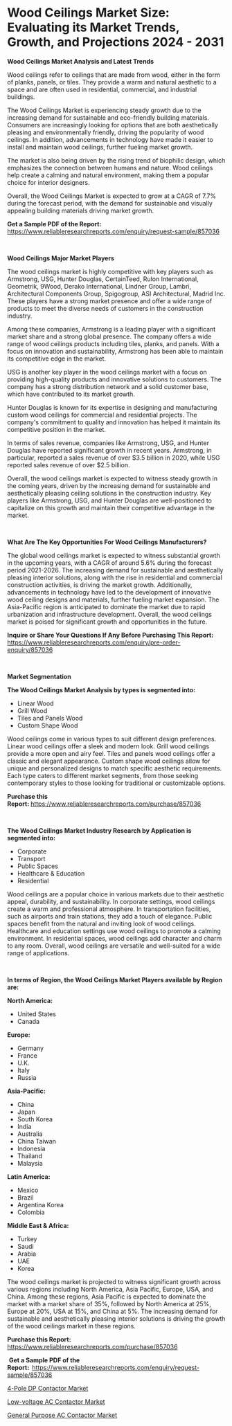 <p><h1>Wood Ceilings Market Size: Evaluating its Market Trends, Growth, and Projections 2024 - 2031</h1></p><p><strong>Wood Ceilings Market Analysis and Latest Trends</strong></p>
<p><p>Wood ceilings refer to ceilings that are made from wood, either in the form of planks, panels, or tiles. They provide a warm and natural aesthetic to a space and are often used in residential, commercial, and industrial buildings.</p><p>The Wood Ceilings Market is experiencing steady growth due to the increasing demand for sustainable and eco-friendly building materials. Consumers are increasingly looking for options that are both aesthetically pleasing and environmentally friendly, driving the popularity of wood ceilings. In addition, advancements in technology have made it easier to install and maintain wood ceilings, further fueling market growth.</p><p>The market is also being driven by the rising trend of biophilic design, which emphasizes the connection between humans and nature. Wood ceilings help create a calming and natural environment, making them a popular choice for interior designers.</p><p>Overall, the Wood Ceilings Market is expected to grow at a CAGR of 7.7% during the forecast period, with the demand for sustainable and visually appealing building materials driving market growth.</p></p>
<p><strong>Get a Sample PDF of the Report:&nbsp;</strong> <a href="https://www.reliableresearchreports.com/enquiry/request-sample/857036">https://www.reliableresearchreports.com/enquiry/request-sample/857036</a></p>
<p>&nbsp;</p>
<p><strong>Wood Ceilings Major Market Players</strong></p>
<p><p>The wood ceilings market is highly competitive with key players such as Armstrong, USG, Hunter Douglas, CertainTeed, Rulon International, Geometrik, 9Wood, Derako International, Lindner Group, Lambri, Architectural Components Group, Spigogroup, ASI Architectural, Madrid Inc. These players have a strong market presence and offer a wide range of products to meet the diverse needs of customers in the construction industry.</p><p>Among these companies, Armstrong is a leading player with a significant market share and a strong global presence. The company offers a wide range of wood ceilings products including tiles, planks, and panels. With a focus on innovation and sustainability, Armstrong has been able to maintain its competitive edge in the market.</p><p>USG is another key player in the wood ceilings market with a focus on providing high-quality products and innovative solutions to customers. The company has a strong distribution network and a solid customer base, which have contributed to its market growth.</p><p>Hunter Douglas is known for its expertise in designing and manufacturing custom wood ceilings for commercial and residential projects. The company's commitment to quality and innovation has helped it maintain its competitive position in the market.</p><p>In terms of sales revenue, companies like Armstrong, USG, and Hunter Douglas have reported significant growth in recent years. Armstrong, in particular, reported a sales revenue of over $3.5 billion in 2020, while USG reported sales revenue of over $2.5 billion.</p><p>Overall, the wood ceilings market is expected to witness steady growth in the coming years, driven by the increasing demand for sustainable and aesthetically pleasing ceiling solutions in the construction industry. Key players like Armstrong, USG, and Hunter Douglas are well-positioned to capitalize on this growth and maintain their competitive advantage in the market.</p></p>
<p>&nbsp;</p>
<p><strong>What Are The Key Opportunities For Wood Ceilings Manufacturers?</strong></p>
<p><p>The global wood ceilings market is expected to witness substantial growth in the upcoming years, with a CAGR of around 5.6% during the forecast period 2021-2026. The increasing demand for sustainable and aesthetically pleasing interior solutions, along with the rise in residential and commercial construction activities, is driving the market growth. Additionally, advancements in technology have led to the development of innovative wood ceiling designs and materials, further fueling market expansion. The Asia-Pacific region is anticipated to dominate the market due to rapid urbanization and infrastructure development. Overall, the wood ceilings market is poised for significant growth and opportunities in the future.</p></p>
<p><strong>Inquire or Share Your Questions If Any Before Purchasing This Report:</strong> <a href="https://www.reliableresearchreports.com/enquiry/pre-order-enquiry/857036">https://www.reliableresearchreports.com/enquiry/pre-order-enquiry/857036</a></p>
<p>&nbsp;</p>
<p><strong>Market Segmentation</strong></p>
<p><strong>The Wood Ceilings Market Analysis by types is segmented into:</strong></p>
<p><ul><li>Linear Wood</li><li>Grill Wood</li><li>Tiles and Panels Wood</li><li>Custom Shape Wood</li></ul></p>
<p><p>Wood ceilings come in various types to suit different design preferences. Linear wood ceilings offer a sleek and modern look. Grill wood ceilings provide a more open and airy feel. Tiles and panels wood ceilings offer a classic and elegant appearance. Custom shape wood ceilings allow for unique and personalized designs to match specific aesthetic requirements. Each type caters to different market segments, from those seeking contemporary styles to those looking for traditional or customizable options.</p></p>
<p><strong>Purchase this Report:&nbsp;</strong><a href="https://www.reliableresearchreports.com/purchase/857036">https://www.reliableresearchreports.com/purchase/857036</a></p>
<p>&nbsp;</p>
<p><strong>The Wood Ceilings Market Industry Research by Application is segmented into:</strong></p>
<p><ul><li>Corporate</li><li>Transport</li><li>Public Spaces</li><li>Healthcare & Education</li><li>Residential</li></ul></p>
<p><p>Wood ceilings are a popular choice in various markets due to their aesthetic appeal, durability, and sustainability. In corporate settings, wood ceilings create a warm and professional atmosphere. In transportation facilities, such as airports and train stations, they add a touch of elegance. Public spaces benefit from the natural and inviting look of wood ceilings. Healthcare and education settings use wood ceilings to promote a calming environment. In residential spaces, wood ceilings add character and charm to any room. Overall, wood ceilings are versatile and well-suited for a wide range of applications.</p></p>
<p>&nbsp;</p>
<p><strong>In terms of Region, the Wood Ceilings Market Players available by Region are:</strong></p>
<p>
    <p> <strong> North America: </strong>
        <ul>
            <li>United States</li>
            <li>Canada</li>
        </ul>
        </p> 
    <p> <strong> Europe: </strong>
        <ul>
            <li>Germany</li>
            <li>France</li>
            <li>U.K.</li>
            <li>Italy</li>
            <li>Russia</li>
        </ul>
        </p> 
    <p> <strong> Asia-Pacific: </strong>
        <ul>
            <li>China</li>
            <li>Japan</li>
            <li>South Korea</li>
            <li>India</li>
            <li>Australia</li>
            <li>China Taiwan</li>
            <li>Indonesia</li>
            <li>Thailand</li>
            <li>Malaysia</li>
        </ul>
        </p> 
    <p> <strong> Latin America: </strong>
        <ul>
            <li>Mexico</li>
            <li>Brazil</li>
            <li>Argentina Korea</li>
            <li>Colombia</li>
        </ul>
        </p> 
    <p> <strong> Middle East & Africa: </strong>
        <ul>
            <li>Turkey</li>
            <li>Saudi</li>
            <li>Arabia</li>
            <li>UAE</li>
            <li>Korea</li>
        </ul>
    </p>
    </p>
<p><p>The wood ceilings market is projected to witness significant growth across various regions including North America, Asia Pacific, Europe, USA, and China. Among these regions, Asia Pacific is expected to dominate the market with a market share of 35%, followed by North America at 25%, Europe at 20%, USA at 15%, and China at 5%. The increasing demand for sustainable and aesthetically pleasing interior solutions is driving the growth of the wood ceilings market in these regions.</p></p>
<p><strong>Purchase this Report: </strong><a href="https://www.reliableresearchreports.com/purchase/857036">https://www.reliableresearchreports.com/purchase/857036</a></p>
<p>&nbsp;<strong>Get a Sample PDF of the Report:&nbsp;&nbsp;</strong><a href="https://www.reliableresearchreports.com/enquiry/request-sample/857036">https://www.reliableresearchreports.com/enquiry/request-sample/857036</a></p>
<p><strong></strong></p>
<p><p><a href="https://view.publitas.com/reportprime-1/decoding-the-4-pole-dp-contactor-market-a-deep-dive-into-the-latest-market-trends-market-segmentation-and-competitive-analysis/">4-Pole DP Contactor Market</a></p><p><a href="https://view.publitas.com/reportprime-1/low-voltage-ac-contactor-market-analysis-examines-its-scope-on-growth-opportunities-and-forecasted-trends-spanning-from-2023-to-2030/">Low-voltage AC Contactor Market</a></p><p><a href="https://view.publitas.com/reportprime-1/general-purpose-ac-contactor-market-with-the-goal-of-estimating-the-market-size-and-future-growth-potential-of-various-market-segments-based-on-component-applications-end-user-and-region/">General Purpose AC Contactor Market</a></p></p>